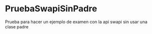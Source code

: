 # PruebaSwapiSinPadre
Prueba para hacer un ejemplo de examen con la api swapi sin usar una clase padre

